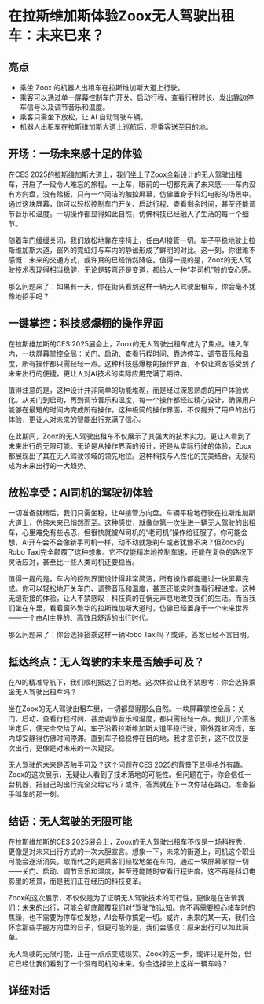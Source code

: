 # 在拉斯维加斯体验Zoox无人驾驶出租车：未来已来？
## 亮点
- 乘坐 Zoox 的机器人出租车在拉斯维加斯大道上行驶。  
- 乘客可以通过单一屏幕控制车门开关、启动行程、查看行程时长、发出靠边停车信号以及调节音乐和温度。  
- 乘客只需坐下放松，让 AI 自动驾驶车辆。  
- 机器人出租车在拉斯维加斯大道上巡航后，将乘客送至目的地。
## 开场：一场未来感十足的体验
在CES 2025的拉斯维加斯大道上，我们坐上了Zoox全新设计的无人驾驶出租车，开启了一段令人难忘的旅程。一上车，眼前的一切都充满了未来感——车内没有方向盘，没有踏板，只有一个简洁的触控屏幕，仿佛置身于科幻电影的场景中。通过这块屏幕，你可以轻松控制车门开关、启动行程、查看剩余时间，甚至还能调节音乐和温度。一切操作都显得如此自然，仿佛科技已经融入了生活的每一个细节。

随着车门缓缓关闭，我们放松地靠在座椅上，任由AI接管一切。车子平稳地驶上拉斯维加斯大道，窗外的霓虹灯与车内的静谧形成了鲜明的对比。这一刻，你很难不感慨：未来的交通方式，或许真的已经悄然降临。值得一提的是，Zoox的无人驾驶技术表现得相当稳健，无论是转弯还是变道，都给人一种“老司机”般的安心感。

那么问题来了：如果有一天，你在街头看到这样一辆无人驾驶出租车，你会毫不犹豫地招手吗？
## 一键掌控：科技感爆棚的操作界面
在拉斯维加斯的CES 2025展会上，Zoox的无人驾驶出租车成为了焦点。进入车内，一块屏幕掌控全局：关门、启动、查看行程时间、靠边停车、调节音乐和温度，所有操作都只需轻轻一点。这种科技感爆棚的操作界面，不仅让乘客感受到了未来出行的便捷，更让人对AI技术的实际应用充满了期待。

值得注意的是，这种设计并非简单的功能堆砌，而是经过深思熟虑的用户体验优化。从关门到启动，再到调节音乐和温度，每一个操作都经过精心设计，确保用户能够在最短的时间内完成所有操作。这种极简的操作界面，不仅提升了用户的出行体验，更让人对未来的智能出行充满了信心。

在此期间，Zoox的无人驾驶出租车不仅展示了其强大的技术实力，更让人看到了未来出行的无限可能。无论是从操作界面的设计，还是从实际行驶的体验，Zoox都展现出了其在无人驾驶领域的领先地位。这种科技与人性化的完美结合，无疑将成为未来出行的一大趋势。
## 放松享受：AI司机的驾驶初体验
一切准备就绪后，我们只需坐稳，让AI接管方向盘。车辆平稳地行驶在拉斯维加斯大道上，仿佛未来已悄然而至。这种感觉，就像你第一次坐进一辆无人驾驶的出租车，心里难免有些忐忑，但很快就被AI司机的“老司机”操作给征服了。你可能会想，AI开车会不会像新手司机一样，动不动就急刹车或者犹豫不决？但Zoox的Robo Taxi完全颠覆了这种想象。它不仅能精准地控制车速，还能在复杂的路况下灵活应对，甚至比一些人类司机还要稳当。

值得一提的是，车内的控制界面设计得非常简洁，所有操作都能通过一块屏幕完成。你可以轻松地开关车门、调整音乐和温度，甚至还能实时查看行程进度。这种无缝衔接的体验，让人不禁感叹：科技真的在悄无声息地改变我们的生活。而当我们坐在车里，看着窗外繁华的拉斯维加斯大道时，仿佛已经置身于一个未来世界——一个由AI主导的、高效且舒适的出行时代。

那么问题来了：你会选择搭乘这样一辆Robo Taxi吗？或许，答案已经不言自明。
## 抵达终点：无人驾驶的未来是否触手可及？
在AI的精准导航下，我们顺利抵达了目的地。这次体验让我不禁思考：你会选择乘坐无人驾驶出租车吗？  

坐在Zoox的无人驾驶出租车里，一切都显得那么自然。一块屏幕掌控全局：关门、启动、查看行程时间、甚至调节音乐和温度，都只需轻轻一点。我们几个乘客坐定后，便完全交给了AI。车子沿着拉斯维加斯大道平稳行驶，窗外霓虹闪烁，车内却安静得仿佛时间停滞。直到车子稳稳停在目的地，我才意识到，这不仅仅是一次出行，更像是对未来的一次窥探。  

无人驾驶的未来是否触手可及？这个问题在CES 2025的背景下显得格外有趣。Zoox的这次展示，无疑让人看到了技术落地的可能性。但问题在于，你会信任一台机器，把自己的出行完全交给它吗？或许，答案就在下一次你站在路边，准备招手叫车的那一刻。
## 结语：无人驾驶的无限可能
在拉斯维加斯的CES 2025展会上，Zoox的无人驾驶出租车不仅是一场科技秀，更像是对未来出行方式的一次大胆宣言。想象一下，未来的街道上，司机这个职业可能会逐渐消失，取而代之的是乘客们轻松地坐在车内，通过一块屏幕掌控一切——关门、启动、调节音乐和温度，甚至还能随时查看行程进度。这不再是科幻电影里的场景，而是我们正在经历的科技变革。

Zoox的这次展示，不仅仅是为了证明无人驾驶技术的可行性，更像是在告诉我们：未来的出行，可能会彻底颠覆我们对“驾驶”的认知。你不再需要担心堵车时的焦躁，也不需要为停车位发愁，AI会帮你搞定一切。或许，未来的某一天，我们会怀念那些手握方向盘的日子，但更可能的是，我们会感叹：原来出行可以如此简单。

无人驾驶的无限可能，正在一点点变成现实。Zoox的这一步，或许只是开始，但它已经让我们看到了一个没有司机的未来。你会选择坐上这样一辆车吗？

## 详细对话
```
    
